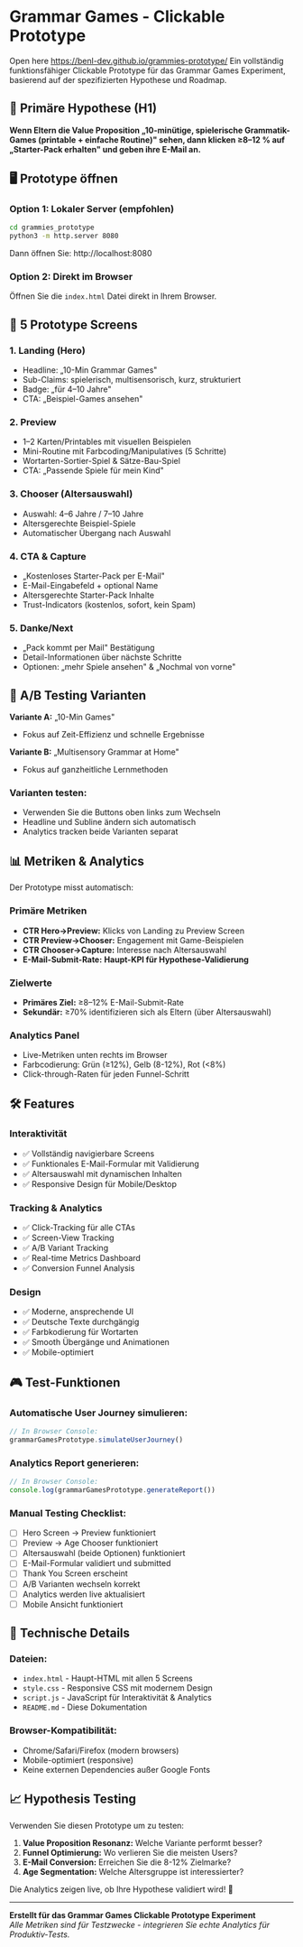 # Grammar Games - Clickable Prototype

Open here https://benl-dev.github.io/grammies-prototype/
Ein vollständig funktionsfähiger Clickable Prototype für das Grammar Games Experiment, basierend auf der spezifizierten Hypothese und Roadmap.

## 🎯 Primäre Hypothese (H1)

**Wenn Eltern die Value Proposition „10-minütige, spielerische Grammatik-Games (printable + einfache Routine)" sehen, dann klicken ≥8–12 % auf „Starter-Pack erhalten" und geben ihre E-Mail an.**

## 🖥️ Prototype öffnen

### Option 1: Lokaler Server (empfohlen)
```bash
cd grammies_prototype
python3 -m http.server 8080
```
Dann öffnen Sie: http://localhost:8080

### Option 2: Direkt im Browser
Öffnen Sie die `index.html` Datei direkt in Ihrem Browser.

## 🔄 5 Prototype Screens

### 1. **Landing (Hero)**
- Headline: „10-Min Grammar Games" 
- Sub-Claims: spielerisch, multisensorisch, kurz, strukturiert
- Badge: „für 4–10 Jahre"
- CTA: „Beispiel-Games ansehen"

### 2. **Preview**
- 1–2 Karten/Printables mit visuellen Beispielen
- Mini-Routine mit Farbcoding/Manipulatives (5 Schritte)
- Wortarten-Sortier-Spiel & Sätze-Bau-Spiel
- CTA: „Passende Spiele für mein Kind"

### 3. **Chooser (Altersauswahl)**
- Auswahl: 4–6 Jahre / 7–10 Jahre
- Altersgerechte Beispiel-Spiele
- Automatischer Übergang nach Auswahl

### 4. **CTA & Capture**
- „Kostenloses Starter-Pack per E-Mail"
- E-Mail-Eingabefeld + optional Name
- Altersgerechte Starter-Pack Inhalte
- Trust-Indicators (kostenlos, sofort, kein Spam)

### 5. **Danke/Next**
- „Pack kommt per Mail" Bestätigung
- Detail-Informationen über nächste Schritte
- Optionen: „mehr Spiele ansehen" & „Nochmal von vorne"

## 🧪 A/B Testing Varianten

**Variante A:** „10-Min Games"
- Fokus auf Zeit-Effizienz und schnelle Ergebnisse

**Variante B:** „Multisensory Grammar at Home"
- Fokus auf ganzheitliche Lernmethoden

### Varianten testen:
- Verwenden Sie die Buttons oben links zum Wechseln
- Headline und Subline ändern sich automatisch
- Analytics tracken beide Varianten separat

## 📊 Metriken & Analytics

Der Prototype misst automatisch:

### Primäre Metriken
- **CTR Hero→Preview:** Klicks von Landing zu Preview Screen
- **CTR Preview→Chooser:** Engagement mit Game-Beispielen  
- **CTR Chooser→Capture:** Interesse nach Altersauswahl
- **E-Mail-Submit-Rate:** **Haupt-KPI für Hypothese-Validierung**

### Zielwerte
- **Primäres Ziel:** ≥8–12% E-Mail-Submit-Rate
- **Sekundär:** ≥70% identifizieren sich als Eltern (über Altersauswahl)

### Analytics Panel
- Live-Metriken unten rechts im Browser
- Farbcodierung: Grün (≥12%), Gelb (8-12%), Rot (<8%)
- Click-through-Raten für jeden Funnel-Schritt

## 🛠️ Features

### Interaktivität
- ✅ Vollständig navigierbare Screens
- ✅ Funktionales E-Mail-Formular mit Validierung
- ✅ Altersauswahl mit dynamischen Inhalten
- ✅ Responsive Design für Mobile/Desktop

### Tracking & Analytics
- ✅ Click-Tracking für alle CTAs
- ✅ Screen-View Tracking
- ✅ A/B Variant Tracking
- ✅ Real-time Metrics Dashboard
- ✅ Conversion Funnel Analysis

### Design
- ✅ Moderne, ansprechende UI
- ✅ Deutsche Texte durchgängig
- ✅ Farbkodierung für Wortarten
- ✅ Smooth Übergänge und Animationen
- ✅ Mobile-optimiert

## 🎮 Test-Funktionen

### Automatische User Journey simulieren:
```javascript
// In Browser Console:
grammarGamesPrototype.simulateUserJourney()
```

### Analytics Report generieren:
```javascript
// In Browser Console:
console.log(grammarGamesPrototype.generateReport())
```

### Manual Testing Checklist:
- [ ] Hero Screen → Preview funktioniert
- [ ] Preview → Age Chooser funktioniert  
- [ ] Altersauswahl (beide Optionen) funktioniert
- [ ] E-Mail-Formular validiert und submitted
- [ ] Thank You Screen erscheint
- [ ] A/B Varianten wechseln korrekt
- [ ] Analytics werden live aktualisiert
- [ ] Mobile Ansicht funktioniert

## 🔧 Technische Details

### Dateien:
- `index.html` - Haupt-HTML mit allen 5 Screens
- `style.css` - Responsive CSS mit modernem Design
- `script.js` - JavaScript für Interaktivität & Analytics
- `README.md` - Diese Dokumentation

### Browser-Kompatibilität:
- Chrome/Safari/Firefox (modern browsers)
- Mobile-optimiert (responsive)
- Keine externen Dependencies außer Google Fonts

## 📈 Hypothesis Testing

Verwenden Sie diesen Prototype um zu testen:

1. **Value Proposition Resonanz:** Welche Variante performt besser?
2. **Funnel Optimierung:** Wo verlieren Sie die meisten Users?
3. **E-Mail Conversion:** Erreichen Sie die 8-12% Zielmarke?
4. **Age Segmentation:** Welche Altersgruppe ist interessierter?

Die Analytics zeigen live, ob Ihre Hypothese validiert wird! 🎯

---

**Erstellt für das Grammar Games Clickable Prototype Experiment**  
*Alle Metriken sind für Testzwecke - integrieren Sie echte Analytics für Produktiv-Tests.*
